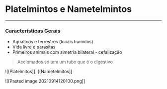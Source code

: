 # Platelmintos e Nametelmintos
---

### Caracteristicas Gerais

* Aquaticos e terrestres (locais humidos)
* Vida livre e parasitas
* Primeiros animais com simetria bilateral - cefalização


> Acelomados só tem um tubo que é o digestivo

![[Platelmitos]]
![[Nametelmitos]]

![[Pasted image 20210914120100.png]]
